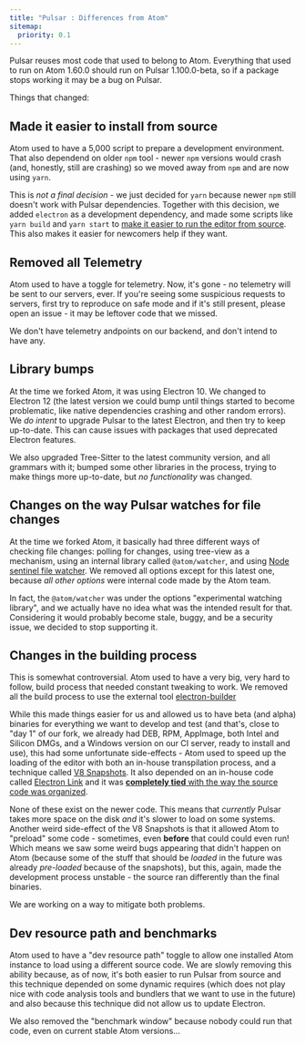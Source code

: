 ```yaml
---
title: "Pulsar : Differences from Atom"
sitemap:
  priority: 0.1
---
```


Pulsar reuses most code that used to belong to Atom. Everything that used to run
on Atom 1.60.0 should run on Pulsar 1.100.0-beta, so if a package stops working
it may be a bug on Pulsar.

Things that changed:

## Made it easier to install from source

Atom used to have a 5,000 script to prepare a development environment. That also
dependend on older `npm` tool - newer `npm` versions would crash (and, honestly,
still are crashing) so we moved away from `npm` and are now using `yarn`.

This is _not a final decision_ - we just decided for `yarn` because newer `npm`
still doesn't work with Pulsar dependencies. Together with this decision, we
added `electron` as a development dependency, and made some scripts like `yarn build` and `yarn start` to [make it easier to run the editor from
source](/docs/launch-manual/sections/core-hacking). This also makes it easier
for newcomers help if they want.

## Removed all Telemetry

Atom used to have a toggle for telemetry. Now, it's gone - no telemetry will be
sent to our servers, ever. If you're seeing some suspicious requests to servers,
first try to reproduce on safe mode and if it's still present, please open an
issue - it may be leftover code that we missed.

We don't have telemetry andpoints on our backend, and don't intend to have any.

## Library bumps

At the time we forked Atom, it was using Electron 10. We changed to Electron 12
(the latest version we could bump until things started to become problematic,
like native dependencies crashing and other random errors). We _do intent_ to
upgrade Pulsar to the latest Electron, and then try to keep up-to-date. This can
cause issues with packages that used deprecated Electron features.

We also upgraded Tree-Sitter to the latest community version, and all grammars
with it; bumped some other libraries in the process, trying to make things more
up-to-date, but _no functionality_ was changed.

## Changes on the way Pulsar watches for file changes

At the time we forked Atom, it basically had three different ways of checking
file changes: polling for changes, using tree-view as a mechanism, using an
internal library called `@atom/watcher`, and using [Node sentinel file
watcher](https://github.com/Axosoft/nsfw). We removed all options except for
this latest one, because _all other options_ were internal code made by the Atom
team.

In fact, the `@atom/watcher` was under the options "experimental watching
library", and we actually have no idea what was the intended result for that.
Considering it would probably become stale, buggy, and be a security issue, we
decided to stop supporting it.

## Changes in the building process

This is somewhat controversial. Atom used to have a very big, very hard to
follow, build process that needed constant tweaking to work. We removed all the
build process to use the external tool
[electron-builder](https://www.electron.build/)

While this made things easier for us and allowed us to have beta (and alpha)
binaries for everything we want to develop and test (and that's, close to "day
1" of our fork, we already had DEB, RPM, AppImage, both Intel and Silicon DMGs,
and a Windows version on our CI server, ready to install and use), this had some
unfortunate side-effects - Atom used to speed up the loading of the editor with
both an in-house transpilation process, and a technique called [V8
Snapshots](https://web.archive.org/web/20221215131147/https://flight-manual.atom.io/behind-atom/sections/how-atom-uses-chromium-snapshots/).
It also depended on an in-house code called [Electron
Link](https://github.com/atom/electron-link) and it was [**completely tied**
with the way the source code was
organized](https://github.com/atom/atom/blob/master/script/lib/generate-startup-snapshot.js).

None of these exist on the newer code. This means that _currently_ Pulsar takes
more space on the disk _and_ it's slower to load on some systems. Another weird
side-effect of the V8 Snapshots is that it allowed Atom to "preload" some code -
sometimes, even **before** that could could even run! Which means we saw some
weird bugs appearing that didn't happen on Atom (because some of the stuff that
should be _loaded_ in the future was already _pre-loaded_ because of the
snapshots), but this, again, made the development process unstable - the source
ran differently than the final binaries.

We are working on a way to mitigate both problems.

## Dev resource path and benchmarks

Atom used to have a "dev resource path" toggle to allow one installed Atom
instance to load using a different source code. We are slowly removing this
ability because, as of now, it's both easier to run Pulsar from source and this
technique depended on some dynamic requires (which does not play nice with code
analysis tools and bundlers that we want to use in the future) and also because
this technique did not allow us to update Electron.

We also removed the "benchmark window" because nobody could run that code, even
on current stable Atom versions...
